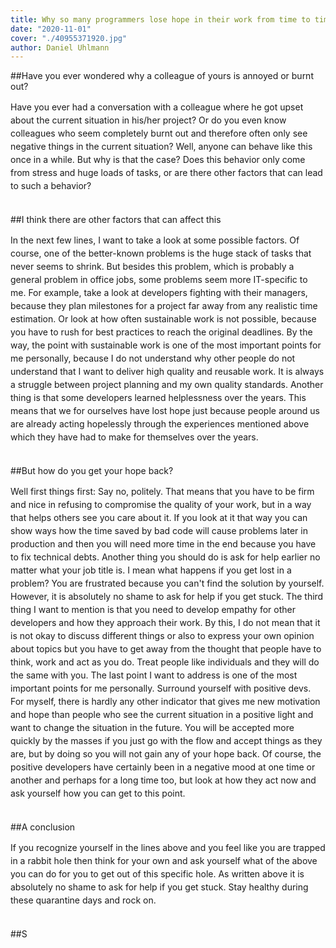 ```yaml
---
title: Why so many programmers lose hope in their work from time to time
date: "2020-11-01"
cover: "./40955371920.jpg"
author: Daniel Uhlmann
---
```


##Have you ever wondered why a colleague of yours is annoyed or burnt out?

<p style = "line-height: 1.5;">
Have you ever had a conversation with a colleague where he got upset about the current situation in his/her project? Or do you even know colleagues who seem completely burnt out and therefore often only see negative things in the current situation? Well, anyone can behave like this once in a while. But why is that the case? Does this behavior only come from stress and huge loads of tasks, or are there other factors that can lead to such a behavior? <br></br></p>

##I think there are other factors that can affect this

<p style = "line-height: 1.5;">
In the next few lines, I want to take a look at some possible factors. Of course, one of the better-known problems is the huge stack of tasks that never seems to shrink. But besides this problem, which is probably a general problem in office jobs, some problems seem more IT-specific to me. For example, take a look at developers fighting with their managers, because they plan milestones for a project far away from any realistic time estimation. Or look at how often sustainable work is not possible, because you have to rush for best practices to reach the original deadlines. By the way, the point with sustainable work is one of the most important points for me personally, because I do not understand why other people do not understand that I want to deliver high quality and reusable work. It is always a struggle between project planning and my own quality standards. Another thing is that some developers learned helplessness over the years. This means that we for ourselves have lost hope just because people around us are already acting hopelessly through the experiences mentioned above which they have had to make for themselves over the years.
<br></br></p>

##But how do you get your hope back?

<p style = "line-height: 1.5;">
Well first things first: Say no, politely.
That means that you have to be firm and nice in refusing to compromise the quality of your work, but in a way that helps others see you care about it. If you look at it that way you can show ways how the time saved by bad code will cause problems later in production and then you will need more time in the end because you have to fix technical debts. Another thing you should do is ask for help earlier no matter what your job title is. I mean what happens if you get lost in a problem? You are frustrated because you can't find the solution by yourself. However, it is absolutely no shame to ask for help if you get stuck. The third thing I want to mention is that you need to develop empathy for other developers and how they approach their work. By this, I do not mean that it is not okay to discuss different things or also to express your own opinion about topics but you have to get away from the thought that people have to think, work and act as you do. Treat people like individuals and they will do the same with you. The last point I want to address is one of the most important points for me personally. Surround yourself with positive devs. For myself, there is hardly any other indicator that gives me new motivation and hope than people who see the current situation in a positive light and want to change the situation in the future. You will be accepted more quickly by the masses if you just go with the flow and accept things as they are, but by doing so you will not gain any of your hope back. Of course, the positive developers have certainly been in a negative mood at one time or another and perhaps for a long time too, but look at how they act now and ask yourself how you can get to this point.
<br></br></p>

##A conclusion

<p style = "line-height: 1.5;">
If you recognize yourself in the lines above and you feel like you are trapped in a rabbit hole then think for your own and ask yourself what of the above you can do for you to get out of this specific hole. As written above it is absolutely no shame to ask for help if you get stuck. Stay healthy during these quarantine days and rock on.
<br></br></p>

##S
